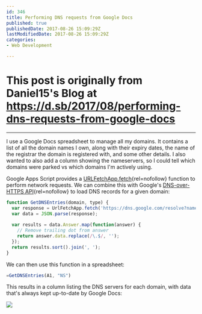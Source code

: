 ```yaml
---
id: 346
title: Performing DNS requests from Google Docs
published: true
publishedDate: 2017-08-26 15:09:29Z
lastModifiedDate: 2017-08-26 15:09:29Z
categories:
- Web Development

---
```


# This post is originally from Daniel15's Blog at https://d.sb/2017/08/performing-dns-requests-from-google-docs

---

I use a Google Docs spreadsheet to manage all my domains. It contains a list of all the domain names I own, along with their expiry dates, the name of the registrar the domain is registered with, and some other details. I also wanted to also add a column showing the nameservers, so I could tell which domains were parked vs which domains I'm actively using.

Google Apps Script provides a [URLFetchApp.fetch](https://developers.google.com/apps-script/reference/url-fetch/url-fetch-app){rel=nofollow} function to perform network requests. We can combine this with Google's [DNS-over-HTTPS API](https://developers.google.com/speed/public-dns/docs/dns-over-https){rel=nofollow} to load DNS records for a given domain:

```javascript
function GetDNSEntries(domain, type) {
  var response = UrlFetchApp.fetch('https://dns.google.com/resolve?name=' + domain + '&type=' + type);
  var data = JSON.parse(response);
  
  var results = data.Answer.map(function(answer) {
    // Remove trailing dot from answer
    return answer.data.replace(/\.$/, '');
  });
  return results.sort().join(', ');
}
```

We can then use this function in a spreadsheet:

```javascript
=GetDNSEntries(A1, "NS")
```

This results in a column listing the DNS servers for each domain, with data that's always kept up-to-date by Google Docs:

![](https://dan.cx/blog-content/2017/dns-google-docs.png)